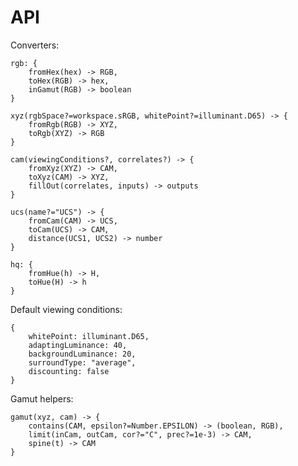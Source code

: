 # API

Converters:

	rgb: {
		fromHex(hex) -> RGB,
		toHex(RGB) -> hex,
		inGamut(RGB) -> boolean
	}

	xyz(rgbSpace?=workspace.sRGB, whitePoint?=illuminant.D65) -> {
		fromRgb(RGB) -> XYZ,
		toRgb(XYZ) -> RGB
	}

	cam(viewingConditions?, correlates?) -> {
		fromXyz(XYZ) -> CAM,
		toXyz(CAM) -> XYZ,
		fillOut(correlates, inputs) -> outputs
	}

	ucs(name?="UCS") -> {
		fromCam(CAM) -> UCS,
		toCam(UCS) -> CAM,
		distance(UCS1, UCS2) -> number
	}

	hq: {
		fromHue(h) -> H,
		toHue(H) -> h
	}

Default viewing conditions:

	{
		whitePoint: illuminant.D65,
		adaptingLuminance: 40,
		backgroundLuminance: 20,
		surroundType: "average",
		discounting: false
	}

Gamut helpers:

	gamut(xyz, cam) -> {
		contains(CAM, epsilon?=Number.EPSILON) -> (boolean, RGB),
		limit(inCam, outCam, cor?="C", prec?=1e-3) -> CAM,
		spine(t) -> CAM
	}
